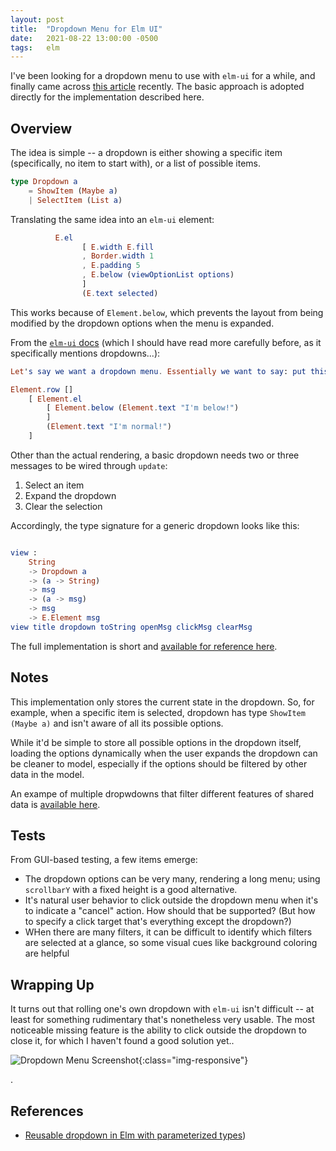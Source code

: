```yaml
---
layout: post
title:  "Dropdown Menu for Elm UI"
date:   2021-08-22 13:00:00 -0500
tags:   elm
---
```


I've been looking for a dropdown menu to use with `elm-ui` for a while, and finally came across [this article](https://medium.com/nerd-for-tech/reusable-dropdown-in-elm-with-parameterized-types-part-ii-77f58515a662) recently. The basic approach is adopted directly for the implementation described here.


## Overview

The idea is simple -- a dropdown is either showing a specific item (specifically, no item to start with), or a list of possible items. 

```elm
type Dropdown a
    = ShowItem (Maybe a)
    | SelectItem (List a)
```

Translating the same idea into an `elm-ui` element:

```elm
          E.el
                [ E.width E.fill
                , Border.width 1
                , E.padding 5
                , E.below (viewOptionList options)
                ]
                (E.text selected)
```

This works because of `Element.below`, which prevents the layout from being modified by the dropdown options when the menu is expanded.

From the [`elm-ui` docs](https://package.elm-lang.org/packages/mdgriffith/elm-ui/latest/Element) (which I should have read more carefully before, as it specifically mentions dropdowns...):

```elm
Let's say we want a dropdown menu. Essentially we want to say: put this element below this other element, but don't affect the layout when you do.

Element.row []
    [ Element.el
        [ Element.below (Element.text "I'm below!")
        ]
        (Element.text "I'm normal!")
    ]
```

Other than the actual rendering, a basic dropdown needs two or three messages to be wired through `update`:

1. Select an item
2. Expand the dropdown
3. Clear the selection

Accordingly, the type signature for a generic dropdown looks like this:

```elm

view :
    String
    -> Dropdown a
    -> (a -> String)
    -> msg
    -> (a -> msg)
    -> msg
    -> E.Element msg
view title dropdown toString openMsg clickMsg clearMsg
```


The full implementation is short and [available for reference here](https://github.com/tkuriyama/uke-strings/blob/master/src/UkeStrings/Dropdown.elm).


## Notes

This implementation only stores the current state in the dropdown. So, for example, when a specific item is selected, dropdown has type `ShowItem (Maybe a)` and isn't aware of all its possible options.

While it'd be simple to store all possible options in the dropdown itself, loading the options dynamically when the user expands the dropdown can be cleaner to model, especially if the options should be filtered by other data in the model.

An exampe of multiple dropwdowns that filter different features of shared data is [available here](https://tarokuriyama.com/ukestrings/).


## Tests

From GUI-based testing, a few items emerge:

- The dropdown options can be very many, rendering a long menu; using `scrollbarY` with a fixed height is a good alternative.
- It's natural user behavior to click outside the dropdown menu when it's to indicate a "cancel" action. How should that be supported? (But how to specify a click target that's everything except the dropdown?)
- WHen there are many filters, it can be difficult to identify which filters are selected at a glance, so some visual cues like background coloring are helpful

## Wrapping Up

It turns out that rolling one's own dropdown with `elm-ui` isn't difficult -- at least for something rudimentary that's nonetheless very usable. The most noticeable missing feature is the ability to click outside the dropdown to close it, for which I haven't found a good solution yet..

![Dropdown Menu Screenshot](/assets/img/drodown.png){:class="img-responsive"}

.

## References

- [Reusable dropdown in Elm with parameterized types](https://medium.com/nerd-for-tech/reusable-dropdown-in-elm-with-parameterized-types-part-ii-77f58515a662))
